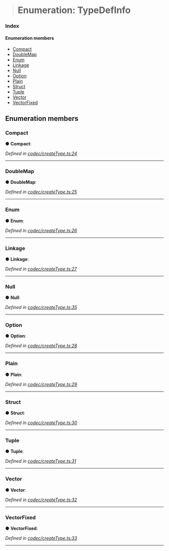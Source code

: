 > # Enumeration: TypeDefInfo

### Index

#### Enumeration members

* [Compact](_codec_createtype_.typedefinfo.md#compact)
* [DoubleMap](_codec_createtype_.typedefinfo.md#doublemap)
* [Enum](_codec_createtype_.typedefinfo.md#enum)
* [Linkage](_codec_createtype_.typedefinfo.md#linkage)
* [Null](_codec_createtype_.typedefinfo.md#null)
* [Option](_codec_createtype_.typedefinfo.md#option)
* [Plain](_codec_createtype_.typedefinfo.md#plain)
* [Struct](_codec_createtype_.typedefinfo.md#struct)
* [Tuple](_codec_createtype_.typedefinfo.md#tuple)
* [Vector](_codec_createtype_.typedefinfo.md#vector)
* [VectorFixed](_codec_createtype_.typedefinfo.md#vectorfixed)

## Enumeration members

###  Compact

● **Compact**:

*Defined in [codec/createType.ts:24](https://github.com/polkadot-js/api/blob/66d96d3/packages/types/src/codec/createType.ts#L24)*

___

###  DoubleMap

● **DoubleMap**:

*Defined in [codec/createType.ts:25](https://github.com/polkadot-js/api/blob/66d96d3/packages/types/src/codec/createType.ts#L25)*

___

###  Enum

● **Enum**:

*Defined in [codec/createType.ts:26](https://github.com/polkadot-js/api/blob/66d96d3/packages/types/src/codec/createType.ts#L26)*

___

###  Linkage

● **Linkage**:

*Defined in [codec/createType.ts:27](https://github.com/polkadot-js/api/blob/66d96d3/packages/types/src/codec/createType.ts#L27)*

___

###  Null

● **Null**:

*Defined in [codec/createType.ts:35](https://github.com/polkadot-js/api/blob/66d96d3/packages/types/src/codec/createType.ts#L35)*

___

###  Option

● **Option**:

*Defined in [codec/createType.ts:28](https://github.com/polkadot-js/api/blob/66d96d3/packages/types/src/codec/createType.ts#L28)*

___

###  Plain

● **Plain**:

*Defined in [codec/createType.ts:29](https://github.com/polkadot-js/api/blob/66d96d3/packages/types/src/codec/createType.ts#L29)*

___

###  Struct

● **Struct**:

*Defined in [codec/createType.ts:30](https://github.com/polkadot-js/api/blob/66d96d3/packages/types/src/codec/createType.ts#L30)*

___

###  Tuple

● **Tuple**:

*Defined in [codec/createType.ts:31](https://github.com/polkadot-js/api/blob/66d96d3/packages/types/src/codec/createType.ts#L31)*

___

###  Vector

● **Vector**:

*Defined in [codec/createType.ts:32](https://github.com/polkadot-js/api/blob/66d96d3/packages/types/src/codec/createType.ts#L32)*

___

###  VectorFixed

● **VectorFixed**:

*Defined in [codec/createType.ts:33](https://github.com/polkadot-js/api/blob/66d96d3/packages/types/src/codec/createType.ts#L33)*

___